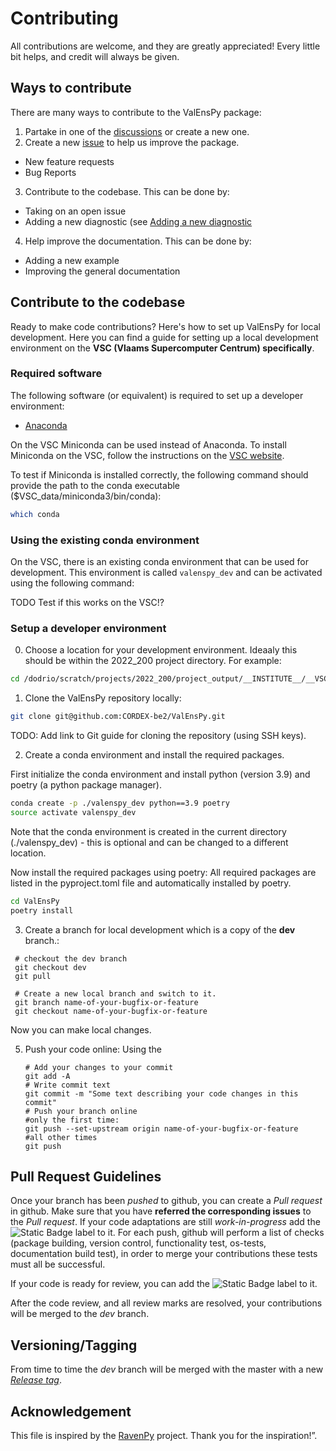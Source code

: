 # Contributing

All contributions are welcome, and they are greatly appreciated! Every little bit helps, and credit will always be given.

## Ways to contribute
There are many ways to contribute to the ValEnsPy package:
1. Partake in one of the [discussions](https://github.com/CORDEX-be2/ValEnsPy/discussions) or create a new one.
2. Create a new [issue](https://github.com/CORDEX-be2/ValEnsPy/issues) to help us improve the package.
  - New feature requests
  - Bug Reports

3. Contribute to the codebase. This can be done by:
  - Taking on an open issue
  - Adding a new diagnostic (see [Adding a new diagnostic](#adding-a-new-diagnostic)

4. Help improve the documentation. This can be done by:
  - Adding a new example
  - Improving the general documentation

## Contribute to the codebase
Ready to make code contributions? Here's how to set up ValEnsPy for local development.
Here you can find a guide for setting up a local development environment on the **VSC (Vlaams Supercomputer Centrum) specifically**.

### Required software

The following software (or equivalent) is required to set up a developer environment:
* [Anaconda](https://anaconda.org/)

On the VSC Miniconda can be used instead of Anaconda.
To install Miniconda on the VSC, follow the instructions on the [VSC website](https://docs.vscentrum.be/software/python_package_management.html#install-miniconda).

To test if Miniconda is installed correctly, the following command should provide the path to the conda executable ($VSC_data/miniconda3/bin/conda):
```bash
which conda
```

### Using the existing conda environment
On the VSC, there is an existing conda environment that can be used for development. This environment is called `valenspy_dev` and can be activated using the following command:

TODO Test if this works on the VSC!?

### Setup a developer environment

0. Choose a location for your development environment. Ideaaly this should be within the 2022_200 project directory.
  For example:
  ```bash
  cd /dodrio/scratch/projects/2022_200/project_output/__INSTITUTE__/__VSC_USERNAME__
  ```

1. Clone the ValEnsPy repository locally:

  ```bash
  git clone git@github.com:CORDEX-be2/ValEnsPy.git
  ```
  TODO: Add link to Git guide for cloning the repository (using SSH keys).

2. Create a conda environment and install the required packages.
  
  First initialize the conda environment and install python (version 3.9) and poetry (a python package manager).
  ```bash
  conda create -p ./valenspy_dev python==3.9 poetry
  source activate valenspy_dev
  ```
  Note that the conda environment is created in the current directory (./valenspy_dev) - this is optional and can be changed to a different location.

  Now install the required packages using poetry: All required packages are listed in the pyproject.toml file and automatically installed by poetry.
  ```bash	
  cd ValEnsPy
  poetry install
  ```

3. Create a branch for local development which is a copy of the **dev** branch.:
 ```
  # checkout the dev branch
  git checkout dev
  git pull

  # Create a new local branch and switch to it.
  git branch name-of-your-bugfix-or-feature
  git checkout name-of-your-bugfix-or-feature
  ```
 Now you can make local changes.

5. Push your code online:
Using the 
   ```
   # Add your changes to your commit
   git add -A
   # Write commit text
   git commit -m "Some text describing your code changes in this commit"
   # Push your branch online
   #only the first time:
   git push --set-upstream origin name-of-your-bugfix-or-feature
   #all other times
   git push
   ```

## Pull Request Guidelines
Once your branch has been *pushed* to github, you can create a *Pull request* in github. Make sure that you have **referred the corresponding issues** to the *Pull request*.
If your code adaptations are still *work-in-progress* add the ![Static Badge](https://img.shields.io/badge/WIP%20-%20%23A21079) label to it. For each push, github will perform a list of checks (package building, version control, functionality test, os-tests, documentation build test), in order to merge your contributions these tests must all be successful.

If your code is ready for review, you can add the ![Static Badge](https://img.shields.io/badge/Ready_for_Review%20-%20%230315E4) label to it.

After the code review, and all review marks are resolved, your contributions will be merged to the *dev* branch.

## Versioning/Tagging
From time to time the *dev* branch will be merged with the master with a new [*Release tag*](https://github.com/CORDEX-be2/ValEnsPy/releases).

## Acknowledgement
This file is inspired by the [RavenPy](https://github.com/CSHS-CWRA/RavenPy) project. Thank you for the inspiration!”.